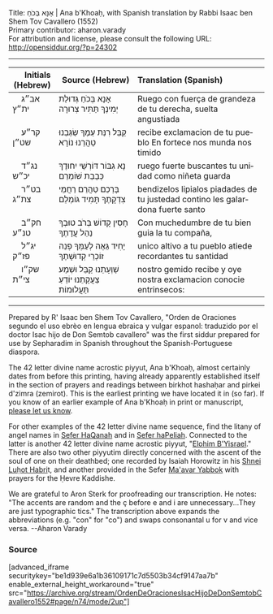<html>
<head></head>
<body>
Title: אָנָּא בְּכֹחַ | Ana b'Khoaḥ, with Spanish translation by Rabbi Isaac ben Shem Tov Cavallero (1552)<br />
Primary contributor: aharon.varady<br />
For attribution and license, please consult the following URL: <a href="http://opensiddur.org/?p=24302">http://opensiddur.org/?p=24302</a>
<p />
<hr />

<table style="margin-left: auto;margin-right: auto;" class="draggable">
<thead><tr><th id="x" style="text-align: right;">Initials (Hebrew)</th><th style="text-align: right;">Source (Hebrew)</th><th style="text-align: left;">Translation (Spanish)</th></tr></thead>
<tbody>
<tr><td style="vertical-align:top;" width="16%">
<div class="scribe" lang="he">
&nbsp;
&nbsp;
אב״ג ית״ץ
</span></div></td>

<td style="vertical-align:top;" width="30%">
<div class="liturgy" lang="he">
אָנָא בְּכֹחַ גְּדוּלַת יְמִינֶךָ 
תַּתִּיר צְרוּרָה
</span></div></td>

<td style="vertical-align:top;" width="50%">
<div class="spanish" lang="es">
Ruego con fuerça de grandeza de tu derecha, 
suelta angustiada
</td></tr>


<tr><td style="vertical-align:top;" width="16%">
<div class="scribe" lang="he">
&nbsp;
&nbsp;
קר״ע שט״ן
</span></div></td>

<td style="vertical-align:top;" width="30%">
<div class="liturgy" lang="he">
קַבֵּל רִנַּת עַמֶךָ 
שַׂגְּבֵנוּ טַהֲרֵנוּ נוֹרָא
</span></div></td>

<td style="vertical-align:top;" width="50%">
<div class="spanish" lang="es">
recibe exclamacion de tu pueblo
En fortece nos munda nos timido
</td></tr>


<tr><td style="vertical-align:top;" width="16%">
<div class="scribe" lang="he">
&nbsp;
&nbsp;
נג״ד יכ״ש
</span></div></td>

<td style="vertical-align:top;" width="30%">
<div class="liturgy" lang="he">
נָא גִבּוֹר דּוֹרְשֵׁי יִחוּדֶךָ
כְּבָבַת שׁוֹמְרֵם
</span></div></td>

<td style="vertical-align:top;" width="50%">
<div class="spanish" lang="es">
ruego fuerte buscantes tu unidad
como niñeta guarda 
</td></tr>


<tr><td style="vertical-align:top;" width="16%">
<div class="scribe" lang="he">
&nbsp;
&nbsp;
בט״ר צת״ג
</span></div></td>

<td style="vertical-align:top;" width="30%">
<div class="liturgy" lang="he">
בָּרְכֵם טַהֲרֵם רַחֲמֵי צִדְקָתֶךָ
תָּמִיד גּוֹמְלֵם
</span></div></td>

<td style="vertical-align:top;" width="50%">
<div class="spanish" lang="es">
bendizelos lipialos piadades de tu justedad
contino les galardona fuerte santo
</td></tr>


<tr><td style="vertical-align:top;" width="16%">
<div class="scribe" lang="he">
&nbsp;
&nbsp;
חק״ב טנ״ע
</span></div></td>

<td style="vertical-align:top;" width="30%">
<div class="liturgy" lang="he">
חָסִין קָדוֹשׁ בְּרֹב טוּבְךָ
נַהֵל עֲדָתֶךָ
</span></div></td>

<td style="vertical-align:top;" width="50%">
<div class="spanish" lang="es">
Con muchedumbre de tu bien guia
la tu compaña,
</td></tr>


<tr><td style="vertical-align:top;" width="16%">
<div class="scribe" lang="he">
&nbsp;
&nbsp;
יג״ל פז״ק
</span></div></td>

<td style="vertical-align:top;" width="30%">
<div class="liturgy" lang="he">
יָחִיד גֵּאֶה לְעַמְּךָ פְנֵה 
זוֹכְרֵי קְדוּשָׁתֶךָ
</span></div></td>

<td style="vertical-align:top;" width="50%">
<div class="spanish" lang="es">
unico altivo a tu pueblo atiede
recordantes tu santidad
</td></tr>


<tr><td style="vertical-align:top;" width="16%">
<div class="scribe" lang="he">
&nbsp;
&nbsp;
שק״ו צי״ת
</span></div></td>

<td style="vertical-align:top;" width="30%">
<div class="liturgy" lang="he">
שַׁוְעָתֵנוּ קַבֵּל
וּשְׁמַע צַעֲקָתֵנוּ
יוֹדֵעַ תַּעֲלוּמוֹת׃
</span></div></td>

<td style="vertical-align:top;" width="50%">
<div class="spanish" lang="es">
nostro gemido recibe
y oye nostra exclamacion
conocie entrinsecos:
</td></tr>
</tbody></table>

<hr />

Prepared by R' Isaac ben Shem Tov Cavallero, "Orden de Oraciones segundo el uso ebrèo en lengua ebraica y vulgar espanol: traduzido por el doctor Isac hijo de Don Semtob cavallero" was the first siddur prepared for use by Sepharadim in Spanish throughout the Spanish-Portuguese diaspora. 

The 42 letter divine name acrostic piyyut, Ana b'Khoaḥ, almost certainly dates from before this printing, having already apparently established itself in the section of prayers and readings between birkhot hashaḥar and pirkei d'zimra (zemirot). This is the earliest printing we have located it in (so far). If you know of an earlier example of Ana b'Khoaḥ in print or manuscript, <a href="https://opensiddur.org/contact/">please let us know</a>.

For other examples of the 42 letter divine name sequence, find the litany of angel names in <a href="https://opensiddur.org/prayers/praxes/contemplation/adiryaron-bahiryaron/">Sefer HaQanah</a> and in <a href="https://opensiddur.org/prayers/praxes/contemplation/adiryarots-bahiryarots/">Sefer haPeliah</a>. Connected to the latter is another 42 letter divine name acrostic piyyut, "<a href="https://opensiddur.org/prayers/life-cycle/living/repenting-resetting-forgiveness/elohim-byisrael-a-piyyut-containing-the-42-letter-name-recorded-in-sefer-hapeliah/">Elohim B'Yisrael</a>." There are also two other piyyutim directly concerned with the ascent of the soul of one on their deathbed; one recorded by Isaiah Horowitz in his <a href="https://opensiddur.org/prayers/life-cycle/living/death/departing/el-barukh-a-piyyut-containing-the-42-letter-name-recorded-by-rabbi-isaiah-horowitz/">Shnei Luḥot Habri</a>t, and another provided in the Sefer <a href="https://opensiddur.org/prayers/life-cycle/living/death/ehyeh-baden-a-piyyut-containing-the-42-letter-name-in-sefer-maavar-yaboq/">Ma'avar Yabbok</a> with prayers for the Ḥevre Kaddishe.

We are grateful to Aron Sterk for proofreading our transcription. He notes: "The accents are random and the ç before e and i are unnecessary...They are just typographic tics." The transcription above expands the abbreviations (e.g. "con" for "co") and swaps consonantal u for v and vice versa. --Aharon Varady

<h3>Source</h3>

[advanced_iframe securitykey="be1d939e6a1b36109171c7d5503b34cf9147aa7b" enable_external_height_workaround="true" src="https://archive.org/stream/OrdenDeOracionesIsacHijoDeDonSemtobCavallero1552#page/n74/mode/2up"]
</body>
</html>